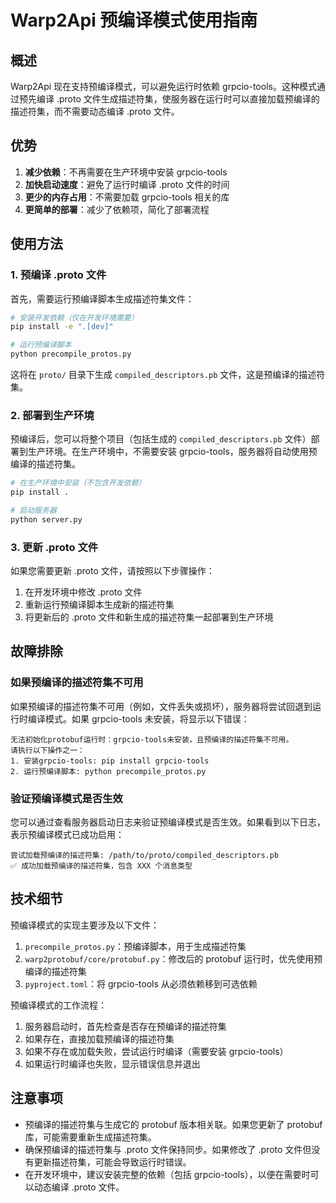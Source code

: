 # Warp2Api 预编译模式使用指南

## 概述

Warp2Api 现在支持预编译模式，可以避免运行时依赖 grpcio-tools。这种模式通过预先编译 .proto 文件生成描述符集，使服务器在运行时可以直接加载预编译的描述符集，而不需要动态编译 .proto 文件。

## 优势

1. **减少依赖**：不再需要在生产环境中安装 grpcio-tools
2. **加快启动速度**：避免了运行时编译 .proto 文件的时间
3. **更少的内存占用**：不需要加载 grpcio-tools 相关的库
4. **更简单的部署**：减少了依赖项，简化了部署流程

## 使用方法

### 1. 预编译 .proto 文件

首先，需要运行预编译脚本生成描述符集文件：

```bash
# 安装开发依赖（仅在开发环境需要）
pip install -e ".[dev]"

# 运行预编译脚本
python precompile_protos.py
```

这将在 `proto/` 目录下生成 `compiled_descriptors.pb` 文件，这是预编译的描述符集。

### 2. 部署到生产环境

预编译后，您可以将整个项目（包括生成的 `compiled_descriptors.pb` 文件）部署到生产环境。在生产环境中，不需要安装 grpcio-tools，服务器将自动使用预编译的描述符集。

```bash
# 在生产环境中安装（不包含开发依赖）
pip install .

# 启动服务器
python server.py
```

### 3. 更新 .proto 文件

如果您需要更新 .proto 文件，请按照以下步骤操作：

1. 在开发环境中修改 .proto 文件
2. 重新运行预编译脚本生成新的描述符集
3. 将更新后的 .proto 文件和新生成的描述符集一起部署到生产环境

## 故障排除

### 如果预编译的描述符集不可用

如果预编译的描述符集不可用（例如，文件丢失或损坏），服务器将尝试回退到运行时编译模式。如果 grpcio-tools 未安装，将显示以下错误：

```
无法初始化protobuf运行时：grpcio-tools未安装，且预编译的描述符集不可用。
请执行以下操作之一：
1. 安装grpcio-tools: pip install grpcio-tools
2. 运行预编译脚本: python precompile_protos.py
```

### 验证预编译模式是否生效

您可以通过查看服务器启动日志来验证预编译模式是否生效。如果看到以下日志，表示预编译模式已成功启用：

```
尝试加载预编译的描述符集: /path/to/proto/compiled_descriptors.pb
✅ 成功加载预编译的描述符集，包含 XXX 个消息类型
```

## 技术细节

预编译模式的实现主要涉及以下文件：

1. `precompile_protos.py`：预编译脚本，用于生成描述符集
2. `warp2protobuf/core/protobuf.py`：修改后的 protobuf 运行时，优先使用预编译的描述符集
3. `pyproject.toml`：将 grpcio-tools 从必须依赖移到可选依赖

预编译模式的工作流程：

1. 服务器启动时，首先检查是否存在预编译的描述符集
2. 如果存在，直接加载预编译的描述符集
3. 如果不存在或加载失败，尝试运行时编译（需要安装 grpcio-tools）
4. 如果运行时编译也失败，显示错误信息并退出

## 注意事项

- 预编译的描述符集与生成它的 protobuf 版本相关联。如果您更新了 protobuf 库，可能需要重新生成描述符集。
- 确保预编译的描述符集与 .proto 文件保持同步。如果修改了 .proto 文件但没有更新描述符集，可能会导致运行时错误。
- 在开发环境中，建议安装完整的依赖（包括 grpcio-tools），以便在需要时可以动态编译 .proto 文件。
